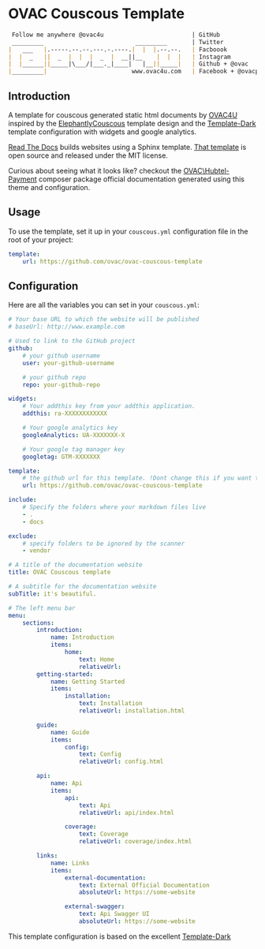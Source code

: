 # OVAC Couscous Template


```md
 Follow me anywhere @ovac4u                         | GitHub
 _________                          _________       | Twitter
|   ___   |.-----.--.--.---.-.----.|  |  |.--.--.   | Facboook
|  |  _   ||  _  |  |  |  _  |  __||__    |  |  |   | Instagram
|  |______||_____|\___/|___._|____|   |__||_____|   | Github + @ovac
|_________|                        www.ovac4u.com   | Facebook + @ovacposts
```


## Introduction
A template for couscous generated static html documents by [OVAC4U](https://www.ovac4u.com) inspired by the [ElephantlyCouscous](https://github.com/elephantly/ElephantlyCouscous) template design and the [Template-Dark](https://github.com/CouscousPHP/Template-Dark) template configuration with widgets and google analytics.

[Read The Docs](https://readthedocs.org/) builds websites using a Sphinx template. [That template](https://github.com/snide/sphinx_rtd_template) is open source and released under the MIT license.

Curious about seeing what it looks like? checkout the [OVAC\Hubtel-Payment](`https://ovac4u.com/packages/hubtel-payment`) composer package official documentation generated using this theme and configuration.

## Usage

To use the template, set it up in your `couscous.yml` configuration file in the root of your project:

```yaml
template:
    url: https://github.com/ovac/ovac-couscous-template
```

## Configuration

Here are all the variables you can set in your `couscous.yml`:

```yaml
# Your base URL to which the website will be published
# baseUrl: http://www.example.com

# Used to link to the GitHub project
github:
    # your github username
    user: your-github-username

    # your github repo
    repo: your-github-repo

widgets:
    # Your addthis key from your addthis application.
    addthis: ra-XXXXXXXXXXXX

    # Your google analytics key
    googleAnalytics: UA-XXXXXXX-X

    # Your google tag manager key
    googletag: GTM-XXXXXXX

template:
    # the github url for this template. !Dont change this if you want this theme.
    url: https://github.com/ovac/ovac-couscous-template

include:
    # Specify the folders where your markdown files live
    - .
    - docs

exclude:
    # specify folders to be ignored by the scanner
    - vendor

# A title of the documentation website
title: OVAC Couscous template

# A subtitle for the documentation website
subTitle: it's beautiful.

# The left menu bar
menu:
    sections:
        introduction:
            name: Introduction
            items:
                home:
                    text: Home
                    relativeUrl:
        getting-started:
            name: Getting Started
            items:
                installation:
                    text: Installation
                    relativeUrl: installation.html

        guide:
            name: Guide
            items:
                config:
                    text: Config
                    relativeUrl: config.html

        api:
            name: Api
            items:
                api:
                    text: Api
                    relativeUrl: api/index.html

                coverage:
                    text: Coverage
                    relativeUrl: coverage/index.html

        links:
            name: Links
            items:
                external-documentation:
                    text: External Official Documentation
                    absoluteUrl: https://some-website

                external-swagger:
                    text: Api Swagger UI
                    absoluteUrl: https://some-website
```

This template configuration is based on the excellent [Template-Dark](https://github.com/CouscousPHP/Template-Dark)
